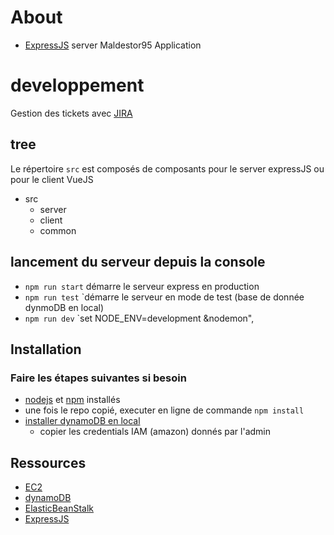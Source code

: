 # About

- [ExpressJS](https://expressjs.com/) server Maldestor95 Application

# developpement

 Gestion des tickets avec [JIRA](https://maldestor95.atlassian.net/secure/RapidBoard.jspa?rapidView=1&projectKey=NODE)
 
## tree
Le répertoire `src` est composés de composants pour le server expressJS ou pour le client VueJS
* src
    * server  
    * client
    * common


## lancement du serveur depuis la console

* `npm run start` démarre le serveur express en production
* `npm run test` `démarre le serveur en mode de test  (base de donnée dynmoDB en local)
* `npm run dev` `set NODE_ENV=development &nodemon",

## Installation

### Faire les étapes suivantes si besoin
    
* [nodejs](https://nodejs.org/en/) et [npm](https://www.npmjs.com/) installés 
* une fois le repo copié, executer en ligne de commande `npm install`
* [installer dynamoDB en local](https://docs.aws.amazon.com/fr_fr/amazondynamodb/latest/developerguide/DynamoDBLocal.DownloadingAndRunning.html)
    * copier les credentials IAM (amazon) donnés par l'admin

## Ressources

* [EC2](https://docs.aws.amazon.com/fr_fr/ec2/?id=docs_gateway)
* [dynamoDB](https://docs.aws.amazon.com/fr_fr/dynamodb/?id=docs_gateway)
* [ElasticBeanStalk](https://docs.aws.amazon.com/fr_fr/elastic-beanstalk/?id=docs_gateway)
* [ExpressJS](https://expressjs.com/)